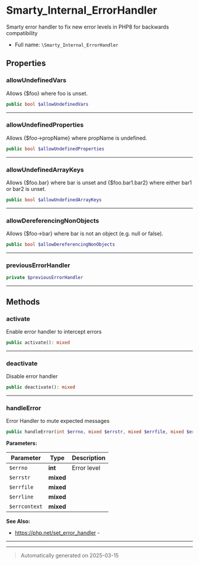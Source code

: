 
# Smarty_Internal_ErrorHandler

Smarty error handler to fix new error levels in PHP8 for backwards compatibility



* Full name: `\Smarty_Internal_ErrorHandler`



## Properties


### allowUndefinedVars

Allows {$foo} where foo is unset.

```php
public bool $allowUndefinedVars
```






***

### allowUndefinedProperties

Allows {$foo->propName} where propName is undefined.

```php
public bool $allowUndefinedProperties
```






***

### allowUndefinedArrayKeys

Allows {$foo.bar} where bar is unset and {$foo.bar1.bar2} where either bar1 or bar2 is unset.

```php
public bool $allowUndefinedArrayKeys
```






***

### allowDereferencingNonObjects

Allows {$foo->bar} where bar is not an object (e.g. null or false).

```php
public bool $allowDereferencingNonObjects
```






***

### previousErrorHandler



```php
private $previousErrorHandler
```






***

## Methods


### activate

Enable error handler to intercept errors

```php
public activate(): mixed
```












***

### deactivate

Disable error handler

```php
public deactivate(): mixed
```












***

### handleError

Error Handler to mute expected messages

```php
public handleError(int $errno, mixed $errstr, mixed $errfile, mixed $errline, mixed $errcontext = []): bool
```








**Parameters:**

| Parameter | Type | Description |
|-----------|------|-------------|
| `$errno` | **int** | Error level |
| `$errstr` | **mixed** |  |
| `$errfile` | **mixed** |  |
| `$errline` | **mixed** |  |
| `$errcontext` | **mixed** |  |





**See Also:**

* https://php.net/set_error_handler - 

***


***
> Automatically generated on 2025-03-15
